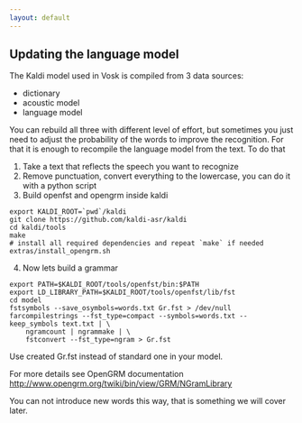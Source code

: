 ```yaml
---
layout: default
---
```


## Updating the language model

The Kaldi model used in Vosk is compiled from 3 data sources:

  * dictionary
  * acoustic model
  * language model

You can rebuild all three with different level of effort, but sometimes you just
need to adjust the probability of the words to improve the recognition. For
that it is enough to recompile the language model from the text. To do that

1) Take a text that reflects the speech you want to recognize
2) Remove punctuation, convert everything to the lowercase, you can do it with a python script
3) Build openfst and opengrm inside kaldi

```
export KALDI_ROOT=`pwd`/kaldi
git clone https://github.com/kaldi-asr/kaldi
cd kaldi/tools
make
# install all required dependencies and repeat `make` if needed
extras/install_opengrm.sh
```

4) Now lets build a grammar

```
export PATH=$KALDI_ROOT/tools/openfst/bin:$PATH
export LD_LIBRARY_PATH=$KALDI_ROOT/tools/openfst/lib/fst
cd model
fstsymbols --save_osymbols=words.txt Gr.fst > /dev/null
farcompilestrings --fst_type=compact --symbols=words.txt --keep_symbols text.txt | \
    ngramcount | ngrammake | \
    fstconvert --fst_type=ngram > Gr.fst
```

Use created Gr.fst instead of standard one in your model.

For more details see OpenGRM documentation http://www.opengrm.org/twiki/bin/view/GRM/NGramLibrary

You can not introduce new words this way, that is something we will cover later.
